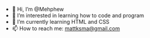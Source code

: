 - 👋 Hi, I’m @Mehphew
- 👀 I’m interested in learning how to code and program
- 🌱 I’m currently learning HTML and CSS
- 📫 How to reach me: mattksma@gmail.com

<!---
Mehphew/Mehphew is a ✨ special ✨ repository because its `README.md` (this file) appears on your GitHub profile.
You can click the Preview link to take a look at your changes.
--->
